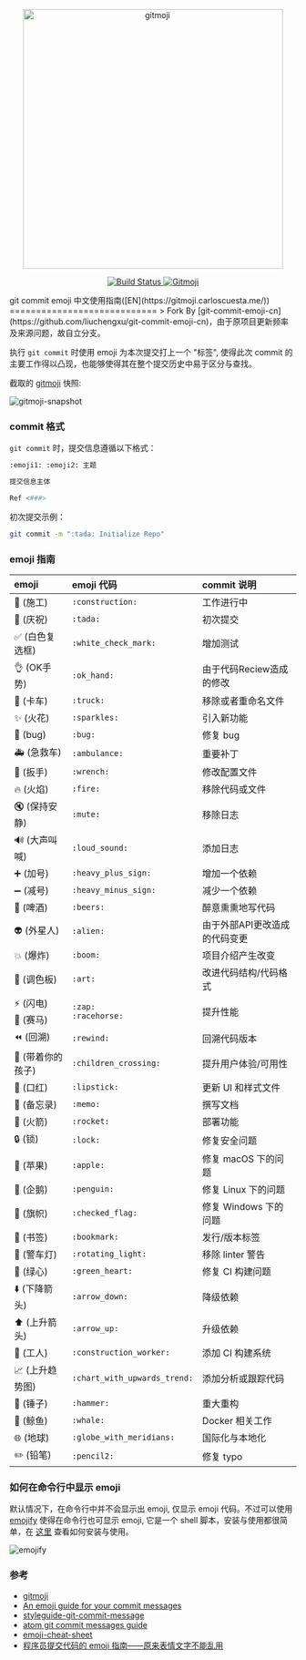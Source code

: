 <p align="center">
	<a href="https://gitmoji.carloscuesta.me">
		<img src="https://cloud.githubusercontent.com/assets/7629661/20073135/4e3db2c2-a52b-11e6-85e1-661a8212045a.gif" width="456" alt="gitmoji">
	</a>
</p>
<p align="center">
	<a href="https://travis-ci.org/carloscuesta/gitmoji">
		<img src="https://img.shields.io/travis/carloscuesta/gitmoji.svg?style=flat-square"
			 alt="Build Status">
	</a>
	<a href="https://gitmoji.carloscuesta.me">
		<img src="https://img.shields.io/badge/gitmoji-%20😜%20😍-FFDD67.svg?style=flat-square"
			 alt="Gitmoji">
	</a>
</p>
git commit emoji 中文使用指南([EN](https://gitmoji.carloscuesta.me/))
============================
> 	Fork By [git-commit-emoji-cn](https://github.com/liuchengxu/git-commit-emoji-cn)，由于原项目更新频率及来源问题，故自立分支。 

执行 `git commit` 时使用 emoji 为本次提交打上一个 "标签", 使得此次 commit 的主要工作得以凸现，也能够使得其在整个提交历史中易于区分与查找。

截取的 [gitmoji](https://github.com/carloscuesta/gitmoji) 快照:

![gitmoji-snapshot](snapshot.png)

### commit 格式

`git commit` 时，提交信息遵循以下格式：

```sh
:emoji1: :emoji2: 主题

提交信息主体

Ref <###>
```

初次提交示例：

```sh
git commit -m ":tada: Initialize Repo"
```

### emoji 指南

emoji                                   | emoji 代码                   | commit 说明
:--------                               | :--------                    | :--------
:construction: (施工)                   | `:construction:`             | 工作进行中
:tada: (庆祝)                           | `:tada:`                     | 初次提交
:white_check_mark: (白色复选框)         | `:white_check_mark:`         | 增加测试
:ok_hand: (OK手势)						| `:ok_hand:`				   | 由于代码Reciew造成的修改
:truck: (卡车)							| `:truck:`					   | 移除或者重命名文件
:sparkles: (火花)                       | `:sparkles:`                 | 引入新功能
:bug: (bug)                             | `:bug:`                      | 修复 bug
:ambulance: (急救车)                    | `:ambulance:`                | 重要补丁
:wrench: (扳手)							| `:wrench:`				   | 修改配置文件
:fire: (火焰)                           | `:fire:`                     | 移除代码或文件
:mute: (保持安静)						| `:mute:`					   | 移除日志
:loud_sound: (大声叫喊)					| `:loud_sound:`			   | 添加日志
:heavy_plus_sign: (加号)                | `:heavy_plus_sign:`          | 增加一个依赖
:heavy_minus_sign: (减号)               | `:heavy_minus_sign:`         | 减少一个依赖
:beers: (啤酒)							| `:beers:`					   | 醉意熏熏地写代码
:alien: (外星人)						| `:alien:`					   | 由于外部API更改造成的代码变更
:boom: (爆炸)							| `:boom:`					   | 项目介绍产生改变
:art: (调色板)                          | `:art:`                      | 改进代码结构/代码格式
:zap: (闪电)<br>:racehorse: (赛马)      | `:zap:`<br>`:racehorse:`     | 提升性能
:rewind: (回溯)							| `:rewind:`				   | 回溯代码版本
:children_crossing: (带着你的孩子)		| `:children_crossing:`		   | 提升用户体验/可用性
:lipstick: (口红)                       | `:lipstick:`                 | 更新 UI 和样式文件
:memo: (备忘录)                         | `:memo:`                     | 撰写文档
:rocket: (火箭)                         | `:rocket:`                   | 部署功能
:lock: (锁)                             | `:lock:`                     | 修复安全问题
:apple: (苹果)                          | `:apple:`                    | 修复 macOS 下的问题
:penguin: (企鹅)                        | `:penguin:`                  | 修复 Linux 下的问题
:checkered_flag: (旗帜)                 | `:checked_flag:`             | 修复 Windows 下的问题
:bookmark: (书签)                       | `:bookmark:`                 | 发行/版本标签
:rotating_light: (警车灯)               | `:rotating_light:`           | 移除 linter 警告
:green_heart: (绿心)                    | `:green_heart:`              | 修复 CI 构建问题
:arrow_down: (下降箭头)                 | `:arrow_down:`               | 降级依赖
:arrow_up: (上升箭头)                   | `:arrow_up:`                 | 升级依赖
:construction_worker: (工人)            | `:construction_worker:`      | 添加 CI 构建系统
:chart_with_upwards_trend: (上升趋势图) | `:chart_with_upwards_trend:` | 添加分析或跟踪代码
:hammer: (锤子)                         | `:hammer:`                   | 重大重构
:whale: (鲸鱼)                          | `:whale:`                    | Docker 相关工作
:globe_with_meridians: (地球)           | `:globe_with_meridians:`     | 国际化与本地化
:pencil2: (铅笔)                        | `:pencil2:`                  | 修复 typo


### 如何在命令行中显示 emoji

默认情况下，在命令行中并不会显示出 emoji, 仅显示 emoji 代码。不过可以使用 [emojify](https://github.com/mrowa44/emojify) 使得在命令行也可显示 emoji, 它是一个 shell 脚本，安装与使用都很简单，在 [这里](https://github.com/mrowa44/emojify) 查看如何安装与使用。

![emojify](terminal_emojify.png)

### 参考

- [gitmoji](https://github.com/carloscuesta/gitmoji/)
- [An emoji guide for your commit messages](https://gitmoji.carloscuesta.me/)
- [styleguide-git-commit-message](https://github.com/slashsBin/styleguide-git-commit-message)
- [atom git commit messages guide](https://github.com/atom/atom/blob/master/CONTRIBUTING.md#git-commit-messages)
- [emoji-cheat-sheet](http://www.webpagefx.com/tools/emoji-cheat-sheet/)
- [程序员提交代码的 emoji 指南——原来表情文字不能乱用](https://www.h5jun.com/post/gitmoji.html)
